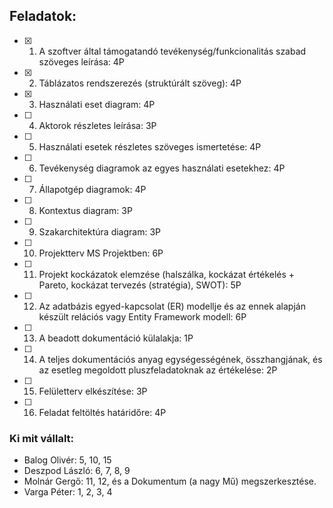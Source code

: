 ## Feladatok:

- [X] 1. A szoftver által támogatandó tevékenység/funkcionalitás szabad szöveges leírása: 4P
- [X] 2. Táblázatos rendszerezés (struktúrált szöveg): 4P
- [X] 3. Használati eset diagram: 4P
- [ ] 4. Aktorok részletes leírása: 3P
- [ ] 5. Használati esetek részletes szöveges ismertetése: 4P
- [ ] 6. Tevékenység diagramok az egyes használati esetekhez: 4P
- [ ] 7. Állapotgép diagramok: 4P
- [ ] 8. Kontextus diagram: 3P
- [ ] 9. Szakarchitektúra diagram: 3P
- [ ] 10. Projektterv MS Projektben: 6P
- [ ] 11. Projekt kockázatok elemzése (halszálka, kockázat értékelés + Pareto, kockázat tervezés (stratégia), SWOT): 5P
- [ ] 12. Az adatbázis egyed-kapcsolat (ER) modellje és az ennek alapján készült relációs vagy Entity Framework modell: 6P
- [ ] 13. A beadott dokumentáció külalakja: 1P
- [ ] 14. A teljes dokumentációs anyag egységességének, összhangjának, és az esetleg megoldott pluszfeladatoknak az értékelése: 2P
- [ ] 15. Felületterv elkészítése: 3P
- [ ] 16. Feladat feltöltés határidőre: 4P


### Ki mit vállalt:

- Balog Olivér: 5, 10, 15
- Deszpod László: 6, 7, 8, 9
- Molnár Gergő: 11, 12, és a Dokumentum (a nagy Mű) megszerkesztése.
- Varga Péter: 1, 2, 3, 4
